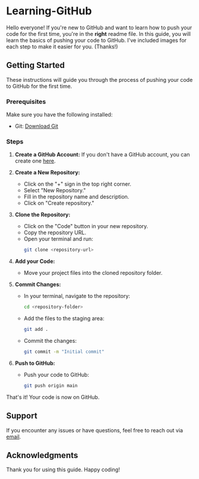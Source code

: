 # Learning-GitHub

Hello everyone! If you're new to GitHub and want to learn how to push your code for the first time, you're in the **right** readme file. In this guide, you will learn the basics of pushing your code to GitHub. I've included images for each step to make it easier for you. (Thanks!)

## Getting Started

These instructions will guide you through the process of pushing your code to GitHub for the first time.

### Prerequisites

Make sure you have the following installed:

- Git: [Download Git](https://git-scm.com/downloads)

### Steps

1. **Create a GitHub Account:**
   If you don't have a GitHub account, you can create one [here](https://github.com/).

2. **Create a New Repository:**
   - Click on the "+" sign in the top right corner.
   - Select "New Repository."
   - Fill in the repository name and description.
   - Click on "Create repository."

3. **Clone the Repository:**
   - Click on the "Code" button in your new repository.
   - Copy the repository URL.
   - Open your terminal and run:
     ```bash
     git clone <repository-url>
     ```

4. **Add your Code:**
   - Move your project files into the cloned repository folder.

5. **Commit Changes:**
   - In your terminal, navigate to the repository:
     ```bash
     cd <repository-folder>
     ```
   - Add the files to the staging area:
     ```bash
     git add .
     ```
   - Commit the changes:
     ```bash
     git commit -m "Initial commit"
     ```

6. **Push to GitHub:**
   - Push your code to GitHub:
     ```bash
     git push origin main
     ```

That's it! Your code is now on GitHub.

## Support

If you encounter any issues or have questions, feel free to reach out via [email](mailto:your.email@example.com).

## Acknowledgments

Thank you for using this guide. Happy coding!
